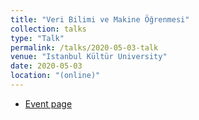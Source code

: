 ```yaml
---
title: "Veri Bilimi ve Makine Öğrenmesi"
collection: talks
type: "Talk"
permalink: /talks/2020-05-03-talk
venue: "Istanbul Kültür University"
date: 2020-05-03
location: "(online)"
---
```


- [Event page](https://ut.iku.edu.tr/tr/haberler/veri-bilimi-ve-makine-ogrenmesi-e-semineri) 
